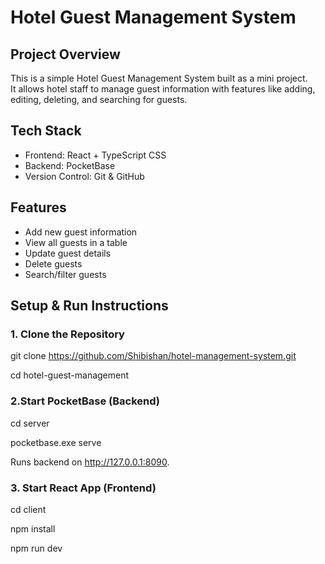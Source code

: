 # Hotel Guest Management System

## Project Overview
This is a simple Hotel Guest Management System built as a mini project.  
It allows hotel staff to manage guest information with features like adding, editing, deleting, and searching for guests.

## Tech Stack
- Frontend: React + TypeScript  CSS  
- Backend: PocketBase 
- Version Control: Git & GitHub  

## Features
- Add new guest information  
- View all guests in a table  
- Update guest details  
- Delete guests  
- Search/filter guests  

## Setup & Run Instructions

### 1. Clone the Repository
git clone https://github.com/Shibishan/hotel-management-system.git

cd hotel-guest-management

### 2.Start PocketBase (Backend)
cd server

pocketbase.exe serve

Runs backend on http://127.0.0.1:8090.

### 3. Start React App (Frontend)
cd client

npm install

npm run dev
